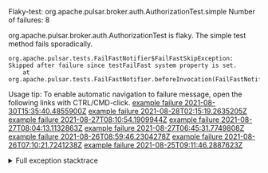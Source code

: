         
Flaky-test: org.apache.pulsar.broker.auth.AuthorizationTest.simple
Number of failures: 8

org.apache.pulsar.broker.auth.AuthorizationTest is flaky. The simple test method fails sporadically.

```
org.apache.pulsar.tests.FailFastNotifier$FailFastSkipException: Skipped after failure since testFailFast system property is set.
	at org.apache.pulsar.tests.FailFastNotifier.beforeInvocation(FailFastNotifier.java:88)

```

Usage tip: To enable automatic navigation to failure message, open the following links with CTRL/CMD-click.
[example failure 2021-08-30T15:35:40.4855900Z](https://github.com/apache/pulsar/runs/3463119398?check_suite_focus=true#step:9:3019)
[example failure 2021-08-28T02:15:19.2635205Z](https://github.com/apache/pulsar/runs/3448473880?check_suite_focus=true#step:9:2016)
[example failure 2021-08-27T08:10:54.1909944Z](https://github.com/apache/pulsar/runs/3440980370?check_suite_focus=true#step:9:2083)
[example failure 2021-08-27T08:04:13.1132863Z](https://github.com/apache/pulsar/runs/3440855241?check_suite_focus=true#step:9:2008)
[example failure 2021-08-27T06:45:31.7749808Z](https://github.com/apache/pulsar/runs/3440411158?check_suite_focus=true#step:9:2009)
[example failure 2021-08-26T08:59:46.2304278Z](https://github.com/apache/pulsar/runs/3430539961?check_suite_focus=true#step:9:2718)
[example failure 2021-08-26T07:10:21.7241238Z](https://github.com/apache/pulsar/runs/3429892136?check_suite_focus=true#step:9:2070)
[example failure 2021-08-25T09:11:46.2887623Z](https://github.com/apache/pulsar/runs/3420085427?check_suite_focus=true#step:10:2002)


<details>
<summary>Full exception stacktrace</summary>
<code><pre>
org.apache.pulsar.tests.FailFastNotifier$FailFastSkipException: Skipped after failure since testFailFast system property is set.
	at org.apache.pulsar.tests.FailFastNotifier.beforeInvocation(FailFastNotifier.java:88)

</pre></code>
</details>

